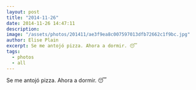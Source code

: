 ```yaml
---
layout: post
title: "2014-11-26"
date: 2014-11-26 14:47:11
description: 
image: "/assets/photos/201411/ae3f9ea8c007597013dfb72662c1f9bc.jpg"
author: Elise Plain
excerpt: Se me antojó pizza. Ahora a dormir. 😴
tags: 
  - photos
  - all
---
```


Se me antojó pizza. Ahora a dormir. 😴
<p></p>
